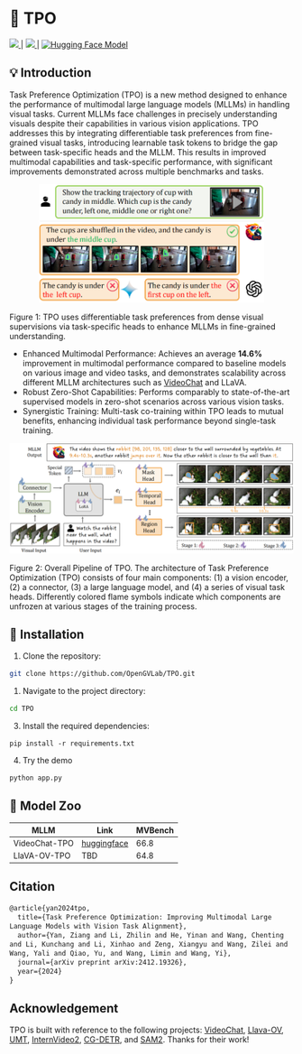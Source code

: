 # 👫 TPO

<a src="https://img.shields.io/badge/cs.CV-2412.19326-b31b1b?logo=arxiv&logoColor=red" href="https://arxiv.org/abs/2412.19326"> <img src="https://img.shields.io/badge/cs.CV-2412.19326-b31b1b?logo=arxiv&logoColor=red">
</a> | <a src="https://img.shields.io/twitter/follow/opengvlab?style=social" href="https://twitter.com/opengvlab">
    <img src="https://img.shields.io/twitter/follow/opengvlab?style=social"> </a>
</a> | [![Hugging Face Model](https://img.shields.io/badge/Model-VideoChat--TPO-yellow?logo=Huggingface)](https://huggingface.co/OpenGVLab/VideoChat-TPO)

## 💡 Introduction
Task Preference Optimization (TPO) is a new method designed to enhance the performance of multimodal large language models (MLLMs) in handling visual tasks. Current MLLMs face challenges in precisely understanding visuals despite their capabilities in various vision applications. TPO addresses this by integrating differentiable task preferences from fine-grained visual tasks, introducing learnable task tokens to bridge the gap between task-specific heads and the MLLM. This results in improved multimodal capabilities and task-specific performance, with significant improvements demonstrated across multiple benchmarks and tasks.
<p align="center">
    <img src="medium/image.png" width="400" alt="TPO uses differentiable task preferences from dense visual supervisions via task-specific heads to enhance MLLMs in
    fine-grained understanding."/>
    <p>Figure 1: TPO uses differentiable task preferences from dense visual supervisions via task-specific heads to enhance MLLMs in fine-grained understanding.</p>
</p>

- Enhanced Multimodal Performance: Achieves an average **14.6%** improvement in multimodal performance compared to baseline models on various image and video tasks, and demonstrates scalability across different MLLM architectures such as [VideoChat](https://github.com/OpenGVLab/TPO?tab=readme-ov-file#-model-zoo) and LLaVA.
- Robust Zero-Shot Capabilities: Performs comparably to state-of-the-art supervised models in zero-shot scenarios across various vision tasks.
- Synergistic Training: Multi-task co-training within TPO leads to mutual benefits, enhancing individual task performance beyond single-task training.

<p />
<p align="center">
    <img src="medium/frame.png" width="640" alt="TPO uses differentiable task preferences from dense visual supervisions via task-specific heads to enhance MLLMs in
    fine-grained understanding."/>
    <p>Figure 2: Overall Pipeline of TPO. The architecture of Task Preference Optimization (TPO) consists of four main components: (1) a vision encoder, (2) a connector, (3) a large language model, and (4) a series of visual task heads. Differently colored flame symbols indicate which components are unfrozen at various stages of the training process.</p>
</p>

## 🏃 Installation

1. Clone the repository:
```bash
git clone https://github.com/OpenGVLab/TPO.git
```
1. Navigate to the project directory:
```bash
cd TPO
```
3. Install the required dependencies:
```
pip install -r requirements.txt
```
4. Try the demo
```
python app.py
```

## 🤖 Model Zoo

| MLLM | Link |  MVBench |
| ---  | ---  | --- |
| VideoChat-TPO| [huggingface](https://huggingface.co/OpenGVLab/VideoChat-TPO)| 66.8 |
| LlaVA-OV-TPO | TBD | 64.8 |

## Citation

```
@article{yan2024tpo,
  title={Task Preference Optimization: Improving Multimodal Large Language Models with Vision Task Alignment},
  author={Yan, Ziang and Li, Zhilin and He, Yinan and Wang, Chenting and Li, Kunchang and Li, Xinhao and Zeng, Xiangyu and Wang, Zilei and Wang, Yali and Qiao, Yu, and Wang, Limin and Wang, Yi},
  journal={arXiv preprint arXiv:2412.19326},
  year={2024}
}
```

## Acknowledgement

TPO is built with reference to the following projects: [VideoChat](https://github.com/OpenGVLab/Ask-Anything), [Llava-OV](https://github.com/LLaVA-VL/LLaVA-NeXT), [UMT](https://github.com/LAION-AI/CLIP_benchmark), [InternVideo2](https://github.com/OpenGVLab/InternVideo), [CG-DETR](https://github.com/wjun0830/CGDETR), and [SAM2](https://github.com/facebookresearch/sam2). Thanks for their work!
